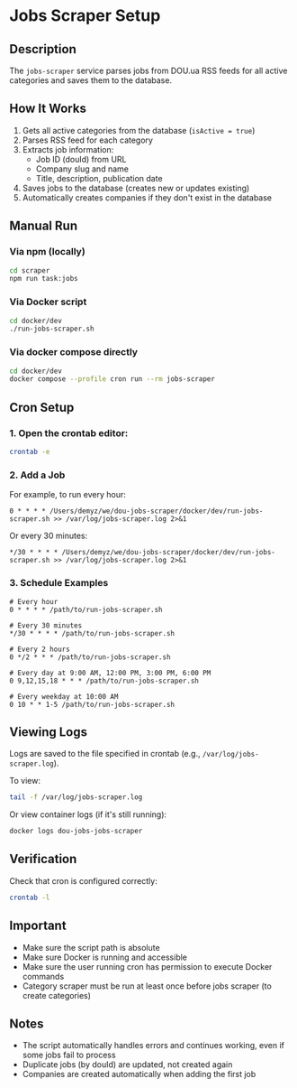 # Jobs Scraper Setup

## Description

The `jobs-scraper` service parses jobs from DOU.ua RSS feeds for all active categories and saves them to the database.

## How It Works

1. Gets all active categories from the database (`isActive = true`)
2. Parses RSS feed for each category
3. Extracts job information:
   - Job ID (douId) from URL
   - Company slug and name
   - Title, description, publication date
4. Saves jobs to the database (creates new or updates existing)
5. Automatically creates companies if they don't exist in the database

## Manual Run

### Via npm (locally)

```bash
cd scraper
npm run task:jobs
```

### Via Docker script

```bash
cd docker/dev
./run-jobs-scraper.sh
```

### Via docker compose directly

```bash
cd docker/dev
docker compose --profile cron run --rm jobs-scraper
```

## Cron Setup

### 1. Open the crontab editor:

```bash
crontab -e
```

### 2. Add a Job

For example, to run every hour:

```cron
0 * * * * /Users/demyz/we/dou-jobs-scraper/docker/dev/run-jobs-scraper.sh >> /var/log/jobs-scraper.log 2>&1
```

Or every 30 minutes:

```cron
*/30 * * * * /Users/demyz/we/dou-jobs-scraper/docker/dev/run-jobs-scraper.sh >> /var/log/jobs-scraper.log 2>&1
```

### 3. Schedule Examples

```cron
# Every hour
0 * * * * /path/to/run-jobs-scraper.sh

# Every 30 minutes
*/30 * * * * /path/to/run-jobs-scraper.sh

# Every 2 hours
0 */2 * * * /path/to/run-jobs-scraper.sh

# Every day at 9:00 AM, 12:00 PM, 3:00 PM, 6:00 PM
0 9,12,15,18 * * * /path/to/run-jobs-scraper.sh

# Every weekday at 10:00 AM
0 10 * * 1-5 /path/to/run-jobs-scraper.sh
```

## Viewing Logs

Logs are saved to the file specified in crontab (e.g., `/var/log/jobs-scraper.log`).

To view:

```bash
tail -f /var/log/jobs-scraper.log
```

Or view container logs (if it's still running):

```bash
docker logs dou-jobs-jobs-scraper
```

## Verification

Check that cron is configured correctly:

```bash
crontab -l
```

## Important

- Make sure the script path is absolute
- Make sure Docker is running and accessible
- Make sure the user running cron has permission to execute Docker commands
- Category scraper must be run at least once before jobs scraper (to create categories)

## Notes

- The script automatically handles errors and continues working, even if some jobs fail to process
- Duplicate jobs (by douId) are updated, not created again
- Companies are created automatically when adding the first job
